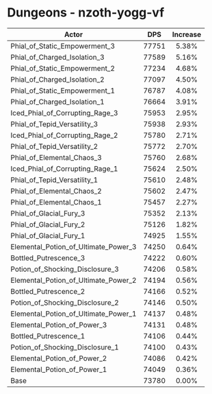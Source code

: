 # Dungeons - nzoth-yogg-vf
| Actor | DPS | Increase |
|---|:---:|:---:|
|Phial_of_Static_Empowerment_3|77751|5.38%|
|Phial_of_Charged_Isolation_3|77589|5.16%|
|Phial_of_Static_Empowerment_2|77234|4.68%|
|Phial_of_Charged_Isolation_2|77097|4.50%|
|Phial_of_Static_Empowerment_1|76787|4.08%|
|Phial_of_Charged_Isolation_1|76664|3.91%|
|Iced_Phial_of_Corrupting_Rage_3|75953|2.95%|
|Phial_of_Tepid_Versatility_3|75938|2.93%|
|Iced_Phial_of_Corrupting_Rage_2|75780|2.71%|
|Phial_of_Tepid_Versatility_2|75772|2.70%|
|Phial_of_Elemental_Chaos_3|75760|2.68%|
|Iced_Phial_of_Corrupting_Rage_1|75624|2.50%|
|Phial_of_Tepid_Versatility_1|75610|2.48%|
|Phial_of_Elemental_Chaos_2|75602|2.47%|
|Phial_of_Elemental_Chaos_1|75457|2.27%|
|Phial_of_Glacial_Fury_3|75352|2.13%|
|Phial_of_Glacial_Fury_2|75126|1.82%|
|Phial_of_Glacial_Fury_1|74925|1.55%|
|Elemental_Potion_of_Ultimate_Power_3|74250|0.64%|
|Bottled_Putrescence_3|74222|0.60%|
|Potion_of_Shocking_Disclosure_3|74206|0.58%|
|Elemental_Potion_of_Ultimate_Power_2|74194|0.56%|
|Bottled_Putrescence_2|74166|0.52%|
|Potion_of_Shocking_Disclosure_2|74146|0.50%|
|Elemental_Potion_of_Ultimate_Power_1|74137|0.48%|
|Elemental_Potion_of_Power_3|74131|0.48%|
|Bottled_Putrescence_1|74106|0.44%|
|Potion_of_Shocking_Disclosure_1|74100|0.43%|
|Elemental_Potion_of_Power_2|74086|0.42%|
|Elemental_Potion_of_Power_1|74049|0.36%|
|Base|73780|0.00%|

